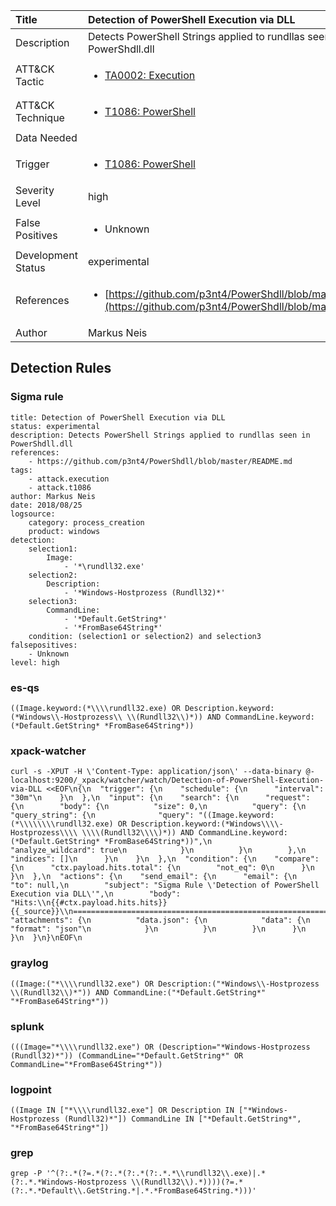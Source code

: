 | Title                | Detection of PowerShell Execution via DLL                                                                                                                                                 |
|:---------------------|:------------------------------------------------------------------------------------------------------------------------------------------------------------|
| Description          | Detects PowerShell Strings applied to rundllas seen in PowerShdll.dll                                                                                                                                           |
| ATT&amp;CK Tactic    | <ul><li>[TA0002: Execution](https://attack.mitre.org/tactics/TA0002)</li></ul>  |
| ATT&amp;CK Technique | <ul><li>[T1086: PowerShell](https://attack.mitre.org/techniques/T1086)</li></ul>                             |
| Data Needed          | <ul></ul>                                                         |
| Trigger              | <ul><li>[T1086: PowerShell](../Triggers/T1086.md)</li></ul>  |
| Severity Level       | high                                                                                                                                                 |
| False Positives      | <ul><li>Unknown</li></ul>                                                                  |
| Development Status   | experimental                                                                                                                                                |
| References           | <ul><li>[https://github.com/p3nt4/PowerShdll/blob/master/README.md](https://github.com/p3nt4/PowerShdll/blob/master/README.md)</li></ul>                                                          |
| Author               | Markus Neis                                                                                                                                                |


## Detection Rules

### Sigma rule

```
title: Detection of PowerShell Execution via DLL
status: experimental
description: Detects PowerShell Strings applied to rundllas seen in PowerShdll.dll
references:
    - https://github.com/p3nt4/PowerShdll/blob/master/README.md
tags:
    - attack.execution
    - attack.t1086
author: Markus Neis
date: 2018/08/25
logsource:
    category: process_creation
    product: windows
detection:
    selection1:
        Image:
            - '*\rundll32.exe'
    selection2:
        Description:
            - '*Windows-Hostprozess (Rundll32)*'
    selection3:
        CommandLine:
            - '*Default.GetString*'
            - '*FromBase64String*'
    condition: (selection1 or selection2) and selection3
falsepositives:
    - Unknown
level: high

```





### es-qs
    
```
((Image.keyword:(*\\\\rundll32.exe) OR Description.keyword:(*Windows\\-Hostprozess\\ \\(Rundll32\\)*)) AND CommandLine.keyword:(*Default.GetString* *FromBase64String*))
```


### xpack-watcher
    
```
curl -s -XPUT -H \'Content-Type: application/json\' --data-binary @- localhost:9200/_xpack/watcher/watch/Detection-of-PowerShell-Execution-via-DLL <<EOF\n{\n  "trigger": {\n    "schedule": {\n      "interval": "30m"\n    }\n  },\n  "input": {\n    "search": {\n      "request": {\n        "body": {\n          "size": 0,\n          "query": {\n            "query_string": {\n              "query": "((Image.keyword:(*\\\\\\\\rundll32.exe) OR Description.keyword:(*Windows\\\\-Hostprozess\\\\ \\\\(Rundll32\\\\)*)) AND CommandLine.keyword:(*Default.GetString* *FromBase64String*))",\n              "analyze_wildcard": true\n            }\n          }\n        },\n        "indices": []\n      }\n    }\n  },\n  "condition": {\n    "compare": {\n      "ctx.payload.hits.total": {\n        "not_eq": 0\n      }\n    }\n  },\n  "actions": {\n    "send_email": {\n      "email": {\n        "to": null,\n        "subject": "Sigma Rule \'Detection of PowerShell Execution via DLL\'",\n        "body": "Hits:\\n{{#ctx.payload.hits.hits}}{{_source}}\\n================================================================================\\n{{/ctx.payload.hits.hits}}",\n        "attachments": {\n          "data.json": {\n            "data": {\n              "format": "json"\n            }\n          }\n        }\n      }\n    }\n  }\n}\nEOF\n
```


### graylog
    
```
((Image:("*\\\\rundll32.exe") OR Description:("*Windows\\-Hostprozess \\(Rundll32\\)*")) AND CommandLine:("*Default.GetString*" "*FromBase64String*"))
```


### splunk
    
```
(((Image="*\\\\rundll32.exe") OR (Description="*Windows-Hostprozess (Rundll32)*")) (CommandLine="*Default.GetString*" OR CommandLine="*FromBase64String*"))
```


### logpoint
    
```
((Image IN ["*\\\\rundll32.exe"] OR Description IN ["*Windows-Hostprozess (Rundll32)*"]) CommandLine IN ["*Default.GetString*", "*FromBase64String*"])
```


### grep
    
```
grep -P '^(?:.*(?=.*(?:.*(?:.*(?:.*.*\\rundll32\\.exe)|.*(?:.*.*Windows-Hostprozess \\(Rundll32\\).*))))(?=.*(?:.*.*Default\\.GetString.*|.*.*FromBase64String.*)))'
```



